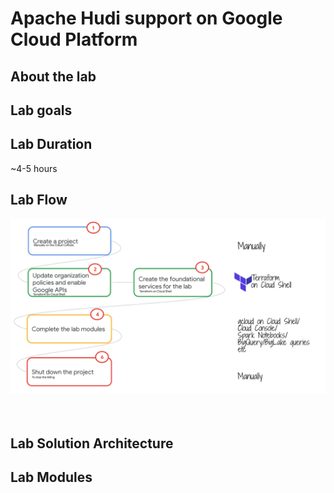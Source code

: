 # Apache Hudi support on Google Cloud Platform

## About the lab



## Lab goals



## Lab Duration

~4-5 hours

## Lab Flow

![README](04-images/m00-01.png)   
<br><br>

## Lab Solution Architecture



## Lab Modules





